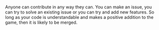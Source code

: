 Anyone can contribute in any way they can.
You can make an issue, you can try to solve an existing issue or you can try and add new features. 
So long as your code is understandable and makes a positive addition to the game, then it is likely to be merged.
